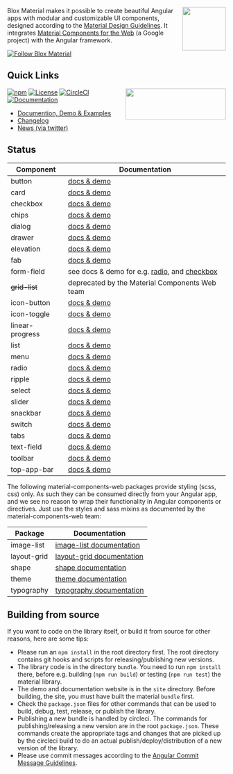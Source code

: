 <a href="https://blox.src.zone/material"><img align="right" src="https://blox.src.zone/assets/bloxmaterial.03ecfe4fa0147a781487749dc1cc4580.svg" width="100" height="100"/></a>

Blox Material makes it possible to create beautiful Angular apps with modular and customizable UI components,
designed according to the [Material Design Guidelines](https://material.io/design/guidelines-overview/).
It integrates [Material Components for the Web](https://github.com/material-components/material-components-web)
(a Google project) with the Angular framework.

[![Follow Blox Material](https://img.shields.io/twitter/url/https/twitter.com/TheSourceZone.svg?style=social&label=Follow\+Blox\+Material)](https://twitter.com/intent/follow?screen_name=TheSourceZone)

## Quick Links
<a href="https://circleci.com/gh/src-zone/material/tree/master"><img align="right" src="https://buildstats.info/circleci/chart/src-zone/material?branch=master&showStats=false" width="231" height="71"/></a>

[![npm](https://img.shields.io/npm/v/@blox/material.svg)](https://www.npmjs.com/package/@blox/material)
[![License](https://img.shields.io/github/license/src-zone/material.svg)](LICENSE.txt)
[![CircleCI](https://img.shields.io/circleci/project/github/src-zone/material.svg)](https://circleci.com/gh/src-zone/material/tree/master)
[![Documentation](https://img.shields.io/badge/demo-website-lightgrey.svg)](https://blox.src.zone/material)
* [Documention, Demo & Examples](https://blox.src.zone/material)
* [Changelog](https://github.com/src-zone/material/blob/master/bundle/CHANGELOG.md)
* [News (via twitter)](https://twitter.com/TheSourceZone)

## Status

Component            | Documentation |
-------------------- | --------- |
button               | [docs &amp; demo](https://blox.src.zone/material/components/button) |
card                 | [docs &amp; demo](https://blox.src.zone/material/components/card) |
checkbox             | [docs &amp; demo](https://blox.src.zone/material/components/checkbox) |
chips                | [docs &amp; demo](https://blox.src.zone/material/components/chips) |
dialog               | [docs &amp; demo](https://blox.src.zone/material/components/dialog) |
drawer               | [docs &amp; demo](https://blox.src.zone/material/components/drawer) |
elevation            | [docs &amp; demo](https://blox.src.zone/material/components/elevation) |
fab                  | [docs &amp; demo](https://blox.src.zone/material/components/fab) |
form-field           | see docs &amp; demo for e.g. [radio](https://blox.src.zone/material/components/radio), and [checkbox](https://blox.src.zone/material/components/checkbox) |
~~grid-list~~        | deprecated by the Material Components Web team |
icon-button          | [docs &amp; demo](https://blox.src.zone/material/components/icon-button) |
icon-toggle          | [docs &amp; demo](https://blox.src.zone/material/components/icon-toggle) |
linear-progress      | [docs &amp; demo](https://blox.src.zone/material/components/linear-progress) |
list                 | [docs &amp; demo](https://blox.src.zone/material/components/list) |
menu                 | [docs &amp; demo](https://blox.src.zone/material/components/menu) |
radio                | [docs &amp; demo](https://blox.src.zone/material/components/radio) |
ripple               | [docs &amp; demo](https://blox.src.zone/material/components/ripple) |
select               | [docs &amp; demo](https://blox.src.zone/material/components/select) |
slider               | [docs &amp; demo](https://blox.src.zone/material/components/slider) |
snackbar             | [docs &amp; demo](https://blox.src.zone/material/components/snackbar) |
switch               | [docs &amp; demo](https://blox.src.zone/material/components/switch) |
tabs                 | [docs &amp; demo](https://blox.src.zone/material/components/tab) |
text-field           | [docs &amp; demo](https://blox.src.zone/material/components/text-field) |
toolbar              | [docs &amp; demo](https://blox.src.zone/material/components/toolbar) |
top-app-bar          | [docs &amp; demo](https://blox.src.zone/material/components/top-app-bar) |

The following material-components-web packages provide styling (scss, css) only. As such they
can be consumed directly from your Angular app, and we see no reason to wrap their functionality
in Angular components or directives. Just use the styles and sass mixins as documented by the
material-components-web team:

Package              | Documentation |
---------------------| --------- |
image-list           | [image-list documentation](https://github.com/material-components/material-components-web/blob/master/packages/mdc-image-list/README.md) |
layout-grid          | [layout-grid documentation](https://github.com/material-components/material-components-web/blob/master/packages/mdc-layout-grid/README.md) |
shape                | [shape documentation](https://github.com/material-components/material-components-web/blob/master/packages/mdc-shape/README.md) |
theme                | [theme documentation](https://github.com/material-components/material-components-web/blob/master/packages/mdc-theme/README.md) |
typography           | [typography documentation](https://github.com/material-components/material-components-web/blob/master/packages/mdc-typography/README.md) |

## Building from source

If you want to code on the library itself, or build it from source for other reasons, here are
some tips:

* Please run an `npm install` in the root directory first. The root directory contains git hooks
  and scripts for releasing/publishing new versions.
* The library code is in the directory `bundle`. You need to run `npm install` there, before
  e.g. building (`npm run build`) or testing (`npm run test`) the material library.
* The demo and documentation website is in the `site` directory. Before building, the site,
  you must have built the material `bundle` first.
* Check the `package.json` files for other commands that can be used to build, debug, test,
  release, or publish the library.
* Publishing a new bundle is handled by circleci. The commands for publishing/releasing a new
  version are in the root `package.json`. These commands create the appropriate tags and changes
  that are picked up by the circleci build to do an actual publish/deploy/distribution of a new
  version of the library.
* Please use commit messages according to the [Angular Commit Message Guidelines](https://github.com/angular/angular/blob/master/CONTRIBUTING.md#-commit-message-guidelines).
